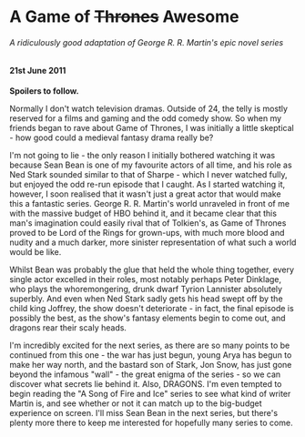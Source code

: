# A Game of ~~Thrones~~ Awesome

###### A ridiculously good adaptation of George R. R. Martin's epic novel series

#### 21st June 2011
 
**Spoilers to follow.**

Normally I don't watch television dramas. Outside of 24, the telly is mostly reserved for a films and gaming and the odd comedy show. So when my friends began to rave about Game of Thrones, I was initially a little skeptical - how good could a medieval fantasy drama really be?

I'm not going to lie - the only reason I initially bothered watching it was because Sean Bean is one of my favourite actors of all time, and his role as Ned Stark sounded similar to that of Sharpe - which I never watched fully, but enjoyed the odd re-run episode that I caught. As I started watching it, however, I soon realised that it wasn't just a great actor that would make this a fantastic series. George R. R. Martin's world unraveled in front of me with the massive budget of HBO behind it, and it became clear that this man's imagination could easily rival that of Tolkien's, as Game of Thrones proved to be Lord of the Rings for grown-ups, with much more blood and nudity and a much darker, more sinister representation of what such a world would be like.

Whilst Bean was probably the glue that held the whole thing together, every single actor excelled in their roles, most notably perhaps Peter Dinklage, who plays the whoremongering, drunk dwarf Tyrion Lannister absolutely superbly. And even when Ned Stark sadly gets his head swept off by the child king Joffrey, the show doesn't deteriorate - in fact, the final episode is possibly the best, as the show's fantasy elements begin to come out, and dragons rear their scaly heads.

I'm incredibly excited for the next series, as there are so many points to be continued from this one - the war has just begun, young Arya has begun to make her way north, and the bastard son of Stark, Jon Snow, has just gone beyond the infamous "wall" - the great enigma of the series - so we can discover what secrets lie behind it. Also, DRAGONS. I'm even tempted to begin reading the "A Song of Fire and Ice" series to see what kind of writer Martin is, and see whether or not it can match up to the big-budget experience on screen. I'll miss Sean Bean in the next series, but there's plenty more there to keep me interested for hopefully many series to come.